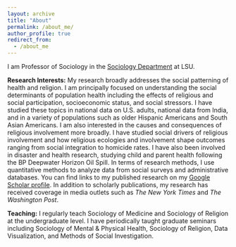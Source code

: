 ```yaml
---
layout: archive
title: "About"
permalink: /about_me/
author_profile: true
redirect_from:
  - /about_me
---
```


I am Professor of Sociology in the [Sociology Department](https://lsu.edu/hss/sociology/) at LSU. 

**Research Interests:**
My research broadly addresses the social patterning of health and religion. I am principally focused on understanding the social determinants of population health including the effects of religious and social participation, socioeconomic status, and social stressors. I have studied these topics in national data on U.S. adults, national data from India, and in a variety of populations such as older Hispanic Americans and South Asian Americans. I am also interested in the causes and consequences of religious involvement more broadly. I have studied social drivers of religious involvement and how religious ecologies and involvement shape outcomes ranging from social integration to homicide rates. I have also been involved in disaster and health research, studying child and parent health following the BP Deepwater Horizon Oil Spill. In terms of research methods, I use quantitative methods to analyze data from social surveys and administrative databases. You can find links to my published research on my [Google Scholar profile](https://scholar.google.com/citations?user=O_uxIIcAAAAJ&hl=en). In addition to scholarly publications, my research has received coverage in media outlets such as _The New York Times_ and _The Washington Post_. 

**Teaching:** I regularly teach Sociology of Medicine and Sociology of Religion at the undergraduate level. I have periodically taught graduate seminars including Sociology of Mental & Physical Health, Sociology of Religion, Data Visualization, and Methods of Social Investigation.
